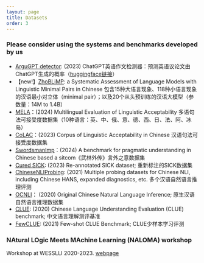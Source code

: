 ```yaml
---
layout: page
title: Datasets 
order: 3
---
```


### Please consider using the systems and benchmarks developed by us 


<ul>
	<li><a href="https://hf-mirror.com/spaces/SJTU-CL/argugpt-detector">ArguGPT detector</a>: (2023) ChatGPT英语作文检测器：预测英语议论文由ChatGPT生成的概率（<a href="https://huggingface.co/spaces/SJTU-CL/argugpt-detector">huggingface链接</a>）</li>
	<li>【new!】<a href="https://arxiv.org/abs/2411.06096">ZhoBLiMP</a>: a Systematic Assessment of Language Models with Linguistic Minimal Pairs in Chinese 包含15种大语言现象、118种小语言现象的汉语最小对立体（minimal pair）；以及20个从头预训练的汉语大模型（参数量：14M to 1.4B）</li>
	<li><a href="https://github.com/sjtu-compling/MELA">MELA</a>：(2024) Multilingual Evaluation of Linguistic Acceptability 多语句法可接受度数据集（10种语言：英、中、俄、意、德、西、日、法、阿、冰岛）</li>
	<li><a href="https://github.com/huhailinguist/CoLAC/">CoLAC</a>：(2023) Corpus of Linguistic Acceptability in Chinese 汉语句法可接受度数据集</li>
	<li><a href="https://github.com/sjtu-compling/llm-pragmatics" target="_blank">SwordsmanImp</a>：(2024) A benchmark for pragmatic understanding in Chinese based a sitcom《武林外传》言外之意数据集</li>
	<li><a href="http://github.com/huhailinguist/curing-SICK">Cured SICK</a>: (2023) Re-annotated SICK dataset; 重新标注的SICK数据集</li>
	<li><a href="https://github.com/huhailinguist/ChineseNLIProbing">ChineseNLIProbing</a>: (2021) Multiple probing datasets for Chinese NLI, including Chinese HANS, expanded diagnostics, etc.&nbsp;多个汉语自然语言推理评测</li>
	<li><a href="https://github.com/CLUEbenchmark/OCNLI">OCNLI</a>： (2020) Original Chinese Natural Language Inference; 原生汉语自然语言推理数据集</li>
	<li><a href="https://www.cluebenchmarks.com/">CLUE</a>: (2020) Chinese Language Understanding Evaluation (CLUE) benchmark; 中文语言理解测评基准</li>
	<li><a href="https://github.com/CLUEbenchmark/FewCLUE">FewCLUE</a>: (2021) Few-shot CLUE Benchmark; CLUE少样本学习评测</li>
</ul>

### NAtural LOgic Meets MAchine Learning (NALOMA) workshop

Workshop at WESSLLI 2020-2023. [webpage](https://typo.uni-konstanz.de/naloma20/)
